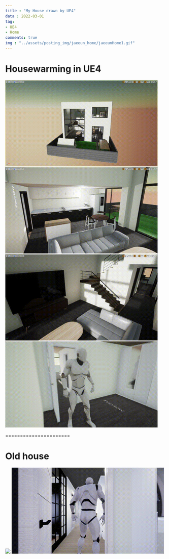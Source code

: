```yaml
---
title : "My House drawn by UE4"
data : 2022-03-01
tag:
- UE4
- Home
comments: true
img : "../assets/posting_img/jaeeun_home/jaeeunHome1.gif"
---
```


# Housewarming in UE4

<img src="../assets/posting_img/jaeeun_home/jaeeunHome1.gif"/>
<img src="../assets/posting_img/jaeeun_home/jaeeunHome2.gif"/>
<img src="../assets/posting_img/jaeeun_home/jaeeunHome3.gif"/>
<img src="../assets/posting_img/jaeeun_home/jaeeunHome4.gif"/>

======================
# Old house
<img src="../assets/posting_img/jaeeun_home/jaeeunHomeOld1.gif"/>
<img src="../assets/posting_img/jaeeun_home/jaeeunHomeOld2.gif"/>
